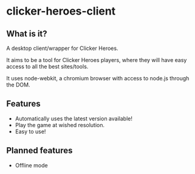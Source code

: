 clicker-heroes-client
=====================

What is it?
-----------
A desktop client/wrapper for Clicker Heroes.

It aims to be a tool for Clicker Heroes players, where they will have easy access to all the best sites/tools.

It uses node-webkit, a chromium browser with access to node.js through the DOM.

Features
--------
* Automatically uses the latest version available!
* Play the game at wished resolution.
* Easy to use!


Planned features
----------------
* Offline mode


